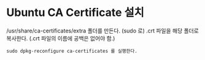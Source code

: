 # Ubuntu CA Certificate 설치

/usr/share/ca-certificates/extra 폴더를 만든다. (sudo 로)
.crt 파일을 해당 폴더로 복사한다.
(.crt 파일의 이름에 공백은 없어야 함.)

	sudo dpkg-reconfigure ca-certificates 를 실행한다.

